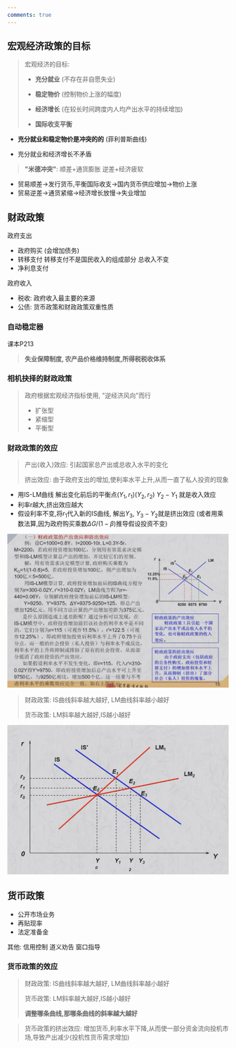 ```yaml
---
comments: true
---
```

## 宏观经济政策的目标

> 宏观经济的目标: 
>
> - **充分就业**  (不存在非自愿失业)
>
> - **稳定物价** (控制物价上涨的幅度)
>
> - **经济增长** (在较长时间跨度内人均产出水平的持续增加)
>
> - **国际收支平衡**

- **充分就业和稳定物价是冲突的的** (菲利普斯曲线)

- 充分就业和经济增长不矛盾

> **"米德冲突"**:  顺差+通货膨胀   逆差+经济疲软

- 贸易顺差->发行货币,平衡国际收支->国内货币供应增加->物价上涨
- 贸易逆差->通货紧缩->经济增长放慢->失业增加

## 财政政策

政府支出

- 政府购买   (会增加债务)
- 转移支付   转移支付不是国民收入的组成部分  总收入不变
- 净利息支付

政府收入

- 税收: 政府收入最主要的来源
- 公债:   货币政策和财政政策双重性质

### 自动稳定器

课本P213

> **失业保障制度, 农产品价格维持制度,所得税税收体系**

### 相机抉择的财政政策

> 政府根据宏观经济指标使用, "逆经济风向"而行
>
> - 扩张型
> - 紧缩型
> - 平衡型

### 财政政策的效应 





> 产出(收入)效应: 引起国家总产出或总收入水平的变化 
>
> 挤出效应: 由于政府支出的增加,使利率水平上升,从而一直了私人投资的现象

- 用IS-LM曲线 解出变化前后的平衡点$(Y_1,r_1)(Y_2,r_2)$   $Y_2-Y_1$ 就是收入效应
- 利率r越大,挤出效应越大
- 假设利率不变,将$r_1$代入新的IS曲线, 解出$Y_3$,  $Y_3-Y_2$就是挤出效应  (或者用乘数法算,因为政府购买乘数$\Delta G/(1-\beta)$推导假设投资不变)

![2531439ccbd6c5d90b9ea77d55024701.png](../../_resources/2531439ccbd6c5d90b9ea77d55024701.png)

> 财政政策: IS曲线斜率越大越好, LM曲线斜率越小越好
>
> 货币政策: LM斜率越大越好,IS越小越好

![4df41f921e7ebfc5b3b95012e9126eda.png](../../_resources/4df41f921e7ebfc5b3b95012e9126eda.png)

## 货币政策

- 公开市场业务
- 再贴现率
- 法定准备金

其他: 信用控制 道义劝告 窗口指导

### 货币政策的效应

>财政政策: IS曲线斜率越大越好, LM曲线斜率越小越好
>
>货币政策: LM斜率越大越好,IS越小越好
>
>**调整哪条曲线,那哪条曲线的斜率越大越好**

> 货币政策的挤出效应: 增加货币,利率水平下降,从而使一部分资金流向投机市场,导致产出减少(投机性货币需求增加)